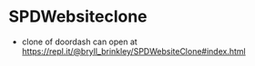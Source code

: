 # SPDWebsiteclone
- clone of doordash
can open at https://repl.it/@bryll_brinkley/SPDWebsiteClone#index.html

